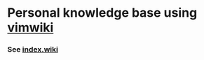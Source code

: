 # Personal knowledge base using [vimwiki](https://github.com/vimwiki/vimwiki)

### See [index.wiki](index.wiki)
